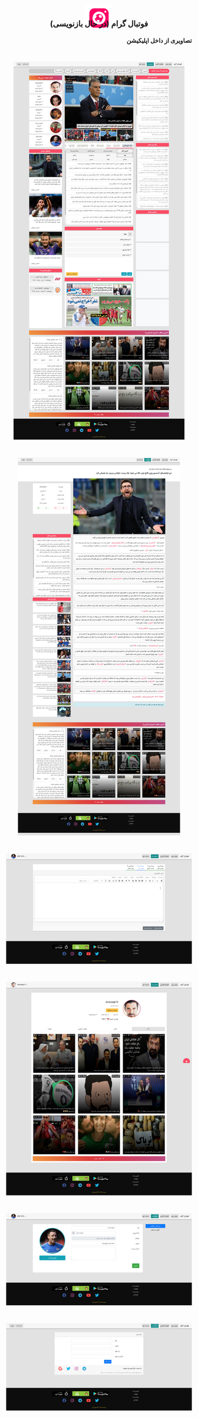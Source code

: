 <div align="center">

![Welcome Page](storage/images/icon.png?raw=true "icon")
<h2 lang="fa" style="margin-top: -50px">فوتبال گرام (در حال بازنویسی)</h2>
</div>

<h3 lang="fa" align="right"> تصاویری از داخل اپلیکیشن </h3> 

<br/>

<div align="center">

![Welcome Page](storage/images/welcome-page.jpg?raw=true "Welcome Page")

<br/>

![Post Page](storage/images/post-page.jpg?raw=true "Post Page")

<br/>

![Create Page](storage/images/create-page.jpg?raw=true "Create Page")

<br/>

![User Page](storage/images/user-page.jpg?raw=true "User Page")

<br/>

![Edit Page](storage/images/edit-page.jpg?raw=true "Edit Page")

<br/>

![Login Page](storage/images/login-page.jpg?raw=true "Login Page")

</div>

